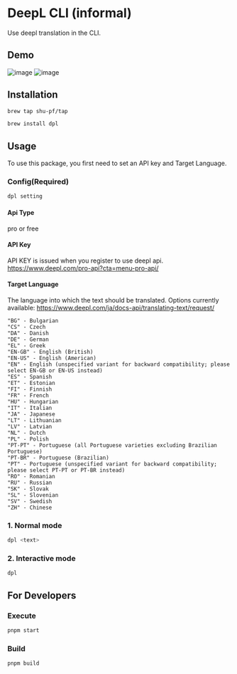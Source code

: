 # DeepL CLI (informal)

Use deepl translation in the CLI.

## Demo

![image](https://github.com/shu-pf/dpl/assets/61904065/be4493e7-d2cf-4e5f-b50b-e040a4bd8cb6)
![image](https://github.com/shu-pf/dpl/assets/61904065/293a3d51-4295-45e4-b934-138ee158cbed)

## Installation

```sh
brew tap shu-pf/tap
```

```sh
brew install dpl
```

## Usage

To use this package, you first need to set an API key and Target Language.

### Config(Required)

```sh
dpl setting
```

#### Api Type

pro or free

#### API Key

API KEY is issued when you register to use deepl api.
https://www.deepl.com/pro-api?cta=menu-pro-api/

#### Target Language

The language into which the text should be translated. Options currently available:
https://www.deepl.com/ja/docs-api/translating-text/request/

```
"BG" - Bulgarian
"CS" - Czech
"DA" - Danish
"DE" - German
"EL" - Greek
"EN-GB" - English (British)
"EN-US" - English (American)
"EN" - English (unspecified variant for backward compatibility; please select EN-GB or EN-US instead)
"ES" - Spanish
"ET" - Estonian
"FI" - Finnish
"FR" - French
"HU" - Hungarian
"IT" - Italian
"JA" - Japanese
"LT" - Lithuanian
"LV" - Latvian
"NL" - Dutch
"PL" - Polish
"PT-PT" - Portuguese (all Portuguese varieties excluding Brazilian Portuguese)
"PT-BR" - Portuguese (Brazilian)
"PT" - Portuguese (unspecified variant for backward compatibility; please select PT-PT or PT-BR instead)
"RO" - Romanian
"RU" - Russian
"SK" - Slovak
"SL" - Slovenian
"SV" - Swedish
"ZH" - Chinese
```

### 1. Normal mode

```sh
dpl <text>
```

### 2. Interactive mode

```sh
dpl
```

## For Developers

### Execute

```sh
pnpm start
```

### Build

```sh
pnpm build
```

